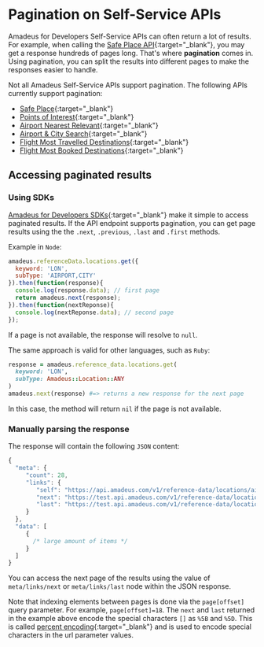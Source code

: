 # Pagination on Self-Service APIs

Amadeus for Developers Self-Service APIs can often return a lot of results. For example, when calling the [Safe Place API](https://developers.amadeus.com/self-service/category/covid-19-and-travel-safety/api-doc/safe-place){:target="\_blank"}, you may get a response hundreds of pages long.
That's where **pagination** comes in. Using pagination, you can split the results into different pages to make the responses easier to handle.

Not all Amadeus Self-Service APIs support pagination. The following APIs currently support pagination:


* [Safe Place](https://developers.amadeus.com/self-service/category/covid-19-and-travel-safety/api-doc/safe-place){:target="\_blank"} 
* [Points of Interest](https://developers.amadeus.com/self-service/category/destination-content/api-doc/points-of-interest){:target="\_blank"}
* [Airport Nearest Relevant](https://developers.amadeus.com/self-service/category/air/api-doc/airport-nearest-relevant){:target="\_blank"}
* [Airport & City Search](https://developers.amadeus.com/self-service/category/air/api-doc/airport-and-city-search){:target="\_blank"}
* [Flight Most Travelled Destinations](https://developers.amadeus.com/self-service/category/air/api-doc/flight-most-traveled-destinations){:target="\_blank"}
* [Flight Most Booked Destinations](https://developers.amadeus.com/self-service/category/air/api-doc/flight-most-booked-destinations){:target="\_blank"}

## Accessing paginated results

### Using SDKs

[Amadeus for Developers SDKs](https://github.com/amadeus4dev){:target="\_blank"} make it simple to access paginated results. If the API endpoint supports pagination, you can get page results using the the `.next`, `.previous`, `.last` and
`.first` methods.

Example in `Node`:

```javascript
amadeus.referenceData.locations.get({
  keyword: 'LON',
  subType: 'AIRPORT,CITY'
}).then(function(response){
  console.log(response.data); // first page
  return amadeus.next(response);
}).then(function(nextReponse){
  console.log(nextReponse.data); // second page
});
```

If a page is not available, the response will resolve to `null`.

The same approach is valid for other languages, such as `Ruby`:

```ruby
response = amadeus.reference_data.locations.get(
  keyword: 'LON',
  subType: Amadeus::Location::ANY
)
amadeus.next(response) #=> returns a new response for the next page
```

In this case, the method will return `nil` if the page is not available.

### Manually parsing the response

The response will contain the following `JSON` content:

```javascript
{
  "meta": {
     "count": 28,
     "links": {
        "self": "https://api.amadeus.com/v1/reference-data/locations/airports?latitude=49.0000&longitude=2.55",
        "next": "https://test.api.amadeus.com/v1/reference-data/locations/airports?latitude=49.0000&longitude=2.55&page%5Boffset%5D=10",
        "last": "https://test.api.amadeus.com/v1/reference-data/locations/airports?latitude=49.0000&longitude=2.55&page%5Boffset%5D=18"
     }
  },
  "data": [
     {
       /* large amount of items */
     }
  ]
}
```

You can access the next page of the results using the value of `meta/links/next` or
`meta/links/last` node within the JSON response.

Note that indexing elements between pages is done via the `page[offset]` query
parameter. For example, `page[offset]=18`. The `next` and `last` returned in the example above encode the special characters `[]` as `%5B` and `%5D`. This is called [percent
encoding](https://en.wikipedia.org/wiki/Percent-encoding){:target="\_blank"} and is used to
encode special characters in the url parameter values.

